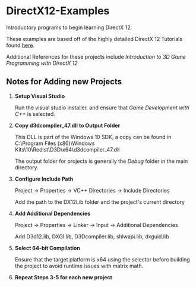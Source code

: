 # DirectX12-Examples
Introductory programs to begin learning DirectX 12.

These examples are based off of the highly detailed DirectX 12 Tutorials found [here](https://www.3dgep.com/learning-directx12-1/ "Learning DirectX 12").


Additional References for these projects include *Introduction to 3D Game Programming with DirectX 12*

## Notes for Adding new Projects

1. **Setup Visual Studio**

     Run the visual studio installer, and ensure that *Game Development with C++* is selected.
     
2. **Copy d3dcompiler_47.dll to Output Folder**
     
     This DLL is part of the Windows 10 SDK, a copy can be found in C:\Program Files (x86)\Windows Kits\10\Redist\D3D\x64\d3dcompiler_47.dll
     
     The output folder for projects is generally the *Debug* folder in the main directory.

3. **Configure Include Path**

     Project -> Properties -> VC++ Directories -> Include Directories
  
     Add the path to the DX12Lib folder and the project's current directory
  
4. **Add Additional Dependencies**

     Project -> Properties -> Linker -> Input -> Additional Dependencies
  
     Add D3d12.lib, DXGI.lib, D3Dcompiler.lib, shlwapi.lib, dxguid.lib
     
5. **Select 64-bit Compilation**
     
     Ensure that the target platform is x64 using the selector before building the project to avoid runtime issues with matrix math.
     
6. **Repeat Steps 3-5 for each new project**

